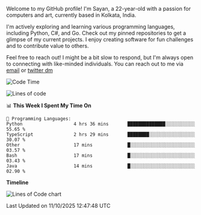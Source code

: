 Welcome to my GitHub profile! I'm Sayan, a 22-year-old with a passion for computers and art, currently based in Kolkata, India.

I'm actively exploring and learning various programming languages, including Python, C#, and Go. Check out my pinned repositories to get a glimpse of my current projects. I enjoy creating software for fun challenges and to contribute value to others.

Feel free to reach out! I might be a bit slow to respond, but I'm always open to connecting with like-minded individuals. You can reach out to me via [email](mailto:me@sayanbiswas.in) or [twitter dm](https://twitter.com/TheDankDel)

<!--START_SECTION:waka-->
![Code Time](http://img.shields.io/badge/Code%20Time-2%2C377%20hrs%2043%20mins-blue)

![Lines of code](https://img.shields.io/badge/From%20Hello%20World%20I%27ve%20Written-20.0%20million%20lines%20of%20code-blue)

📊 **This Week I Spent My Time On** 

```text
💬 Programming Languages: 
Python                   4 hrs 36 mins       ██████████████░░░░░░░░░░░   55.65 % 
TypeScript               2 hrs 29 mins       ████████░░░░░░░░░░░░░░░░░   30.07 % 
Other                    17 mins             █░░░░░░░░░░░░░░░░░░░░░░░░   03.57 % 
Bash                     17 mins             █░░░░░░░░░░░░░░░░░░░░░░░░   03.43 % 
Java                     14 mins             █░░░░░░░░░░░░░░░░░░░░░░░░   02.90 % 
```

**Timeline**

![Lines of Code chart](https://raw.githubusercontent.com/Dank-del/Dank-del/main/assets/bar_graph.png)


 Last Updated on 11/10/2025 12:47:48 UTC
<!--END_SECTION:waka-->
